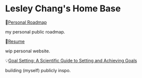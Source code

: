 # Lesley Chang's Home Base

🚗[Personal Roadmap](https://www.notion.so/8bdd94c9cc204e8a812075cf8d187d01?v=7e02e6c1c6444b1cb68ab5bfeb1b8642)

my personal public roadmap.

👀[Resume]()

wip personal website.

💡[Goal Setting: A Scientific Guide to Setting and Achieving Goals](https://jamesclear.com/goal-setting)

building (myself) publicly inspo.
